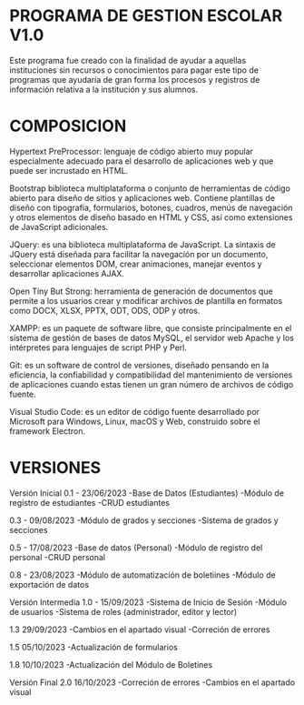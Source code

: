 # PROGRAMA DE GESTION ESCOLAR V1.0
Este programa fue creado con la finalidad de ayudar a aquellas instituciones sin recursos o conocimientos para pagar este tipo de programas que ayudaría de gran forma los procesos y registros de información relativa a la institución y sus alumnos.

# COMPOSICION

Hypertext PreProcessor: lenguaje de código abierto muy popular especialmente adecuado para el desarrollo de aplicaciones web y que puede ser incrustado en HTML. 

Bootstrap biblioteca multiplataforma o conjunto de herramientas de código abierto para diseño de sitios y aplicaciones web. Contiene plantillas de diseño con tipografía, formularios, botones, cuadros, menús de navegación y otros elementos de diseño basado en HTML y CSS, así como extensiones de JavaScript adicionales. 

JQuery: es una biblioteca multiplataforma de JavaScript. La sintaxis de JQuery está diseñada para facilitar la navegación por un documento, seleccionar elementos DOM, crear animaciones, manejar eventos y desarrollar aplicaciones AJAX. 

Open Tiny But Strong: herramienta de generación de documentos que permite a los usuarios crear y modificar archivos de plantilla en formatos como DOCX, XLSX, PPTX, ODT, ODS, ODP y otros. 

XAMPP: es un paquete de software libre, que consiste principalmente en el sistema de gestión de bases de datos MySQL, el servidor web Apache y los intérpretes para lenguajes de script PHP y Perl.

Git: es un software de control de versiones, diseñado pensando en la eficiencia, la confiabilidad y compatibilidad del mantenimiento de versiones de aplicaciones cuando estas tienen un gran número de archivos de código
fuente. 

Visual Studio Code: es un editor de código fuente desarrollado por Microsoft para Windows, Linux, macOS y Web, construido sobre el framework Electron.  

# VERSIONES

Versión Inicial 0.1 - 23/06/2023
-Base de Datos (Estudiantes)
-Módulo de registro de estudiantes
-CRUD estudiantes

0.3 - 09/08/2023
-Módulo de grados y secciones
-Sistema de grados y secciones

0.5 - 17/08/2023
-Base de datos (Personal)
-Módulo de registro del personal
-CRUD personal

0.8 - 23/08/2023
-Módulo de automatización de boletiines
-Módulo de exportación de datos

Versión Intermedia 1.0 - 15/09/2023
-Sistema de Inicio de Sesión
-Módulo de usuarios
-Sistema de roles (administrador, editor y lector)

1.3 29/09/2023
-Cambios en el apartado visual
-Correción de errores

1.5 05/10/2023
-Actualización de formularios

1.8 10/10/2023
-Actualización del Módulo de Boletines

Versión Final 2.0 16/10/2023
-Correción de errores
-Cambios en el apartado visual
